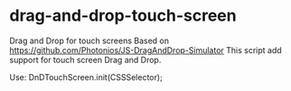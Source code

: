 # drag-and-drop-touch-screen
Drag and Drop for touch screens
Based on https://github.com/Photonios/JS-DragAndDrop-Simulator
This script add support for touch screen Drag and Drop.

Use:
  DnDTouchScreen.init(CSSSelector);
